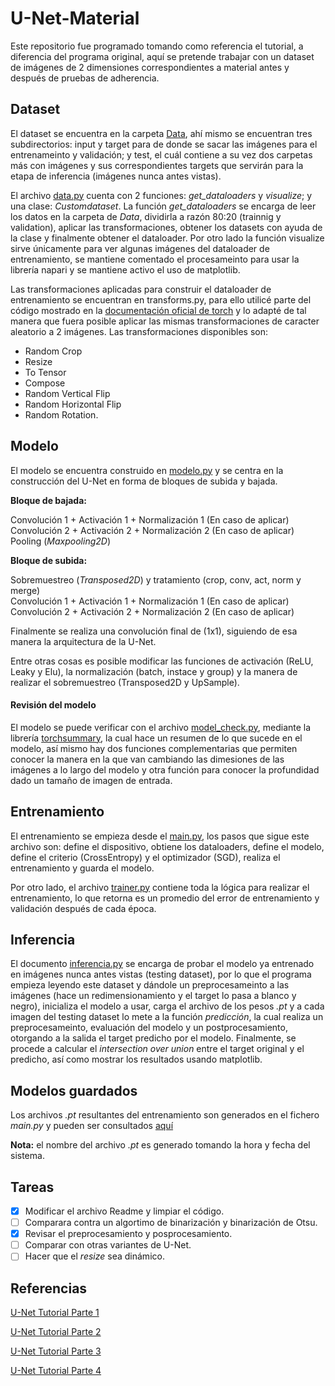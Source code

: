 # U-Net-Material
 Este repositorio fue programado tomando como referencia el tutorial, a diferencia del programa original, aquí se 
 pretende trabajar con un dataset de imágenes de 2 dimensiones correspondientes a material antes y después de pruebas de adherencia. 
 
 ## Dataset
 El dataset se encuentra en la carpeta [Data](Data), ahí mismo se encuentran tres subdirectorios: input y target para
 de donde se sacar las imágenes para el entrenameinto y validación; y test, el cuál contiene a su vez dos carpetas más 
 con imágenes y sus correspondientes targets que servirán para la etapa de inferencia (imágenes nunca antes vistas).

El archivo [data.py](data.py) cuenta con 2 funciones: *get_dataloaders* y *visualize*; y una clase: *Customdataset*. La 
función *get_dataloaders* se encarga de leer los datos en la carpeta de *Data*, dividirla a razón 80:20 (trainnig y 
validation), aplicar las transformaciones, obtener los datasets con ayuda de la clase y finalmente obtener el dataloader.
Por otro lado la función visualize sirve únicamente para ver algunas imágenes del dataloader de entrenamiento, se mantiene
comentado el procesameinto para usar la librería napari y se mantiene activo el uso de matplotlib.
 
 Las transformaciones aplicadas para construir el dataloader de entrenamiento se encuentran en transforms.py, para ello 
 utilicé parte del código mostrado en la [documentación oficial de torch](https://pytorch.org/vision/stable/_modules/torchvision/transforms/transforms.html#CenterCrop) y lo adapté de tal manera que fuera posible aplicar 
 las mismas transformaciones de caracter aleatorio a 2 imágenes. Las transformaciones disponibles son:
 - Random Crop
 - Resize
 - To Tensor
 - Compose
 - Random Vertical Flip
 - Random Horizontal Flip
 - Random Rotation.

## Modelo
El modelo se encuentra construido en [modelo.py](modelo.py) y se centra en la construcción del U-Net en forma de bloques
de subida y bajada.

**Bloque de bajada:**

Convolución 1 + Activación 1 + Normalización 1 (En caso de aplicar)
Convolución 2 + Activación 2 + Normalización 2 (En caso de aplicar)  
Pooling (*Maxpooling2D*)

**Bloque de subida:**

Sobremuestreo (*Transposed2D*) y tratamiento (crop, conv, act, norm y merge)  
Convolución 1 + Activación 1 + Normalización 1 (En caso de aplicar)  
Convolución 2 + Activación 2 + Normalización 2 (En caso de aplicar) 

Finalmente se realiza una convolución final de (1x1), siguiendo de esa manera la arquitectura de la U-Net.

Entre otras cosas es posible modificar las funciones de activación (ReLU, Leaky y Elu), la normalización (batch, instace
 y group) y la manera de realizar el sobremuestreo (Transposed2D y UpSample). 

#### Revisión del modelo
El modelo se puede verificar con el archivo [model_check.py](model_check.py), mediante la librería [torchsummary](https://github.com/sksq96/pytorch-summary),
la cual hace un resumen de lo que sucede en el modelo, así mismo hay dos funciones complementarias que permiten conocer 
la manera en la que van cambiando las dimesiones de las imágenes a lo largo del modelo y otra función para conocer la 
profundidad dado un tamaño de imagen de entrada.

## Entrenamiento
El entrenamiento se empieza desde el [main.py](main.py), los pasos que sigue este archivo son: define el dispositivo, 
obtiene los dataloaders, define el modelo, define el criterio (CrossEntropy) y el optimizador (SGD), realiza el 
entrenamiento y guarda el modelo.
 
Por otro lado, el archivo [trainer.py](trainer.py) contiene toda la lógica para realizar el entrenamiento, lo que retorna
es un promedio del error de entrenamiento y validación después de cada época.
 
## Inferencia
El documento [inferencia.py](inferencia.py) se encarga de probar el modelo ya entrenado en imágenes nunca antes vistas 
(testing dataset), por lo que el programa empieza leyendo este dataset y dándole un preprocesameinto a las imágenes 
(hace un redimensionamiento y el target lo pasa a blanco y negro), inicializa el modelo a usar, carga el archivo de los 
 pesos *.pt* y a cada imagen del testing dataset lo mete a la función *predicción*, la cual realiza un preprocesameinto, 
 evaluación del modelo y un postprocesamiento, otorgando a la salida el target predicho por el modelo.
 Finalmente, se procede a calcular el *intersection over union* entre el target original y el predicho, así como mostrar 
 los resultados usando matplotlib.  
  
 
## Modelos guardados
Los archivos *.pt* resultantes del entrenamiento son generados en el fichero *main.py*  y pueden ser consultados [aquí](https://www.dropbox.com/sh/biej6gyhhk1id7t/AABVJjWshBgU4jGDcP6zc4oQa?dl=0)
 
**Nota:** el nombre del archivo *.pt* es generado tomando la hora y fecha del sistema.

  ## Tareas
  -[X] Modificar el archivo Readme y limpiar el código.
  -[ ] Comparara contra un algortimo de binarización y binarización de Otsu.
  -[X] Revisar el preprocesamiento y posprocesamiento.
  -[ ] Comparar con otras variantes de U-Net.
  -[ ] Hacer que el *resize* sea dinámico.
  
   ## Referencias
   
   [U-Net Tutorial Parte 1](https://towardsdatascience.com/creating-and-training-a-u-net-model-with-pytorch-for-2d-3d-semantic-segmentation-dataset-fb1f7f80fe55)
   
   [U-Net Tutorial Parte 2](https://towardsdatascience.com/creating-and-training-a-u-net-model-with-pytorch-for-2d-3d-semantic-segmentation-model-building-6ab09d6a0862)
   
   [U-Net Tutorial Parte 3](https://towardsdatascience.com/creating-and-training-a-u-net-model-with-pytorch-for-2d-3d-semantic-segmentation-training-3-4-8242d31de234)
   
   [U-Net Tutorial Parte 4](https://towardsdatascience.com/creating-and-training-a-u-net-model-with-pytorch-for-2d-3d-semantic-segmentation-inference-4-4-e52b074ddf6f)
    
  
  